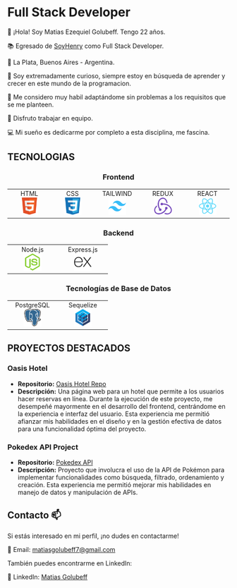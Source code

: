 # Full Stack Developer 


👋 ¡Hola! Soy Matias Ezequiel Golubeff. Tengo 22 años.

📚 Egresado de [SoyHenry](https://www.soyhenry.com/) como Full Stack Developer.

📍 La Plata, Buenos Aires - Argentina.

🔎 Soy extremadamente curioso, siempre estoy en búsqueda de aprender y crecer en este mundo de la programacion. 

🔭 Me considero muy habil adaptándome sin problemas a los requisitos que se me planteen. 

👯 Disfruto trabajar en equipo.

💻 Mi sueño es dedicarme por completo a esta disciplina, me fascina. 



## TECNOLOGIAS 
<div align="center">
  
  <h3>Frontend</h3>
  <table>
    <tr>
      <td align="center" width="100">
        <span>HTML</span><br>
        <img src="https://raw.githubusercontent.com/devicons/devicon/master/icons/html5/html5-original.svg" alt="HTML5" width="40" height="40" />
      </td>
      <td align="center" width="100">
        <span>CSS</span><br>
        <img src="https://raw.githubusercontent.com/devicons/devicon/master/icons/css3/css3-original.svg" alt="CSS" width="40" height="40" />
      </td>
      <td align="center" width="100">
        <span>TAILWIND</span><br>
        <img src="https://raw.githubusercontent.com/devicons/devicon/master/icons/tailwindcss/tailwindcss-plain.svg" alt="TAILWIND" width="40" height="40" />
      </td>
      <td align="center" width="100">
        <span>REDUX</span><br>
        <img src="https://raw.githubusercontent.com/devicons/devicon/master/icons/redux/redux-original.svg" alt="REDUX" width="40" height="40" />
      </td>
      <td align="center" width="100">
        <span>REACT</span><br>
        <img src="https://raw.githubusercontent.com/devicons/devicon/master/icons/react/react-original.svg" alt="REACT" width="40" height="40" />
      </td>
    </tr>
  </table>
</div>

<div align="center">
  <h3>Backend</h3>
  <table>
    <tr>
      <td align="center" width="100">
        <span>Node.js</span><br>
        <img src="https://raw.githubusercontent.com/devicons/devicon/master/icons/nodejs/nodejs-original.svg" alt="Node.js" width="40" height="40" />
      </td>
      <td align="center" width="100">
        <span>Express.js</span><br>
        <img src="https://raw.githubusercontent.com/devicons/devicon/master/icons/express/express-original.svg" alt="Express.js" width="40" height="40" />
      </td>
    </tr>
  </table>
</div>

<div align="center">
  <h3>Tecnologías de Base de Datos</h3>
  <table>
    <tr>
      <td align="center" width="100">
        <span>PostgreSQL</span><br>
        <img src="https://raw.githubusercontent.com/devicons/devicon/master/icons/postgresql/postgresql-original.svg" alt="PostgreSQL" width="40" height="40" />
      </td>
      <td align="center" width="100">
        <span>Sequelize</span><br>
        <img src="https://raw.githubusercontent.com/devicons/devicon/master/icons/sequelize/sequelize-original.svg" alt="Sequelize" width="40" height="40" />
      </td>
    </tr>
  </table>
</div>




## PROYECTOS DESTACADOS 

### Oasis Hotel
- **Repositorio:** [Oasis Hotel Repo](https://github.com/pf40a)
- **Descripción:** Una página web para un hotel que permite a los usuarios hacer reservas en línea. Durante la ejecución de este proyecto, me desempeñé mayormente en el desarrollo del frontend, centrándome en la experiencia e interfaz del usuario. Esta experiencia me permitió afianzar mis habilidades en el diseño y en la gestión efectiva de datos para una funcionalidad óptima del proyecto.


### Pokedex API Project
- **Repositorio:** [Pokedex API](https://github.com/MatiasGolubeff7/PiPokemon)
- **Descripción:** Proyecto que involucra el uso de la API de Pokémon para implementar funcionalidades como búsqueda, filtrado, ordenamiento y creación. Esta experiencia me permitió mejorar mis habilidades en manejo de datos y manipulación de APIs.





## Contacto 📫

Si estás interesado en mi perfil, ¡no dudes en contactarme!

📧 Email: [matiasgolubeff7@gmail.com](mailto:matiasgolubeff7@gmail.com)

También puedes encontrarme en LinkedIn:

🔗 LinkedIn: [Matias Golubeff](https://www.linkedin.com/in/matias-golubeff-b89a17277)




